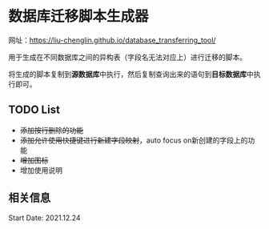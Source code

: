 # 数据库迁移脚本生成器
网址：https://liu-chenglin.github.io/database_transferring_tool/

用于生成在不同数据库之间的异构表（字段名无法对应上）进行迁移的脚本。



将生成的脚本复制到**源数据库**中执行，然后复制查询出来的语句到**目标数据库**中执行即可。



## TODO List
- ~~添加按行删除的功能~~
- ~~添加允许使用快捷键进行新建字段映射~~，auto focus on新创建的字段上的功能
- ~~增加图标~~
- 增加使用说明

## 相关信息
Start Date: 2021.12.24

